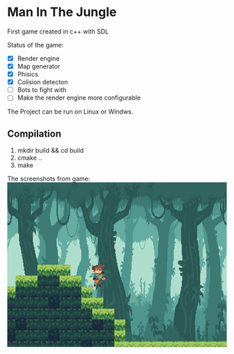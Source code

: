 # Man In The Jungle
First game created in c++ with SDL

Status of the game:
- [x] Render engine
- [x] Map generator
- [x] Phisics
- [x] Colision detecton
- [ ] Bots to fight with
- [ ] Make the render engine more configurable

The Project can be run on Linux or Windws.

## Compilation
1. mkdir build && cd build
2. cmake ..
3. make

The screenshots from game:
![Done](images/game.png)
